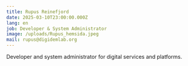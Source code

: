 ```yaml
---
title: Rupus Reinefjord
date: 2025-03-10T23:00:00.000Z
lang: en
job: Developer & System Administrator
image: /uploads/Rupus_hemsida.jpeg
mail: rupus@digidemlab.org
---
```


Developer and system administrator for digital services and platforms.
